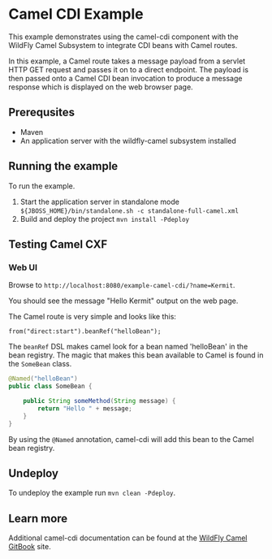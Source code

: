 # Camel CDI Example

This example demonstrates using the camel-cdi component with the WildFly Camel Subsystem to integrate CDI beans with Camel routes.

In this example, a Camel route takes a message payload from a servlet HTTP GET request and passes it on to a direct endpoint. The payload
is then passed onto a Camel CDI bean invocation to produce a message response which is displayed on the web browser page.

## Prerequsites

* Maven
* An application server with the wildfly-camel subsystem installed

## Running the example

To run the example.

1. Start the application server in standalone mode `${JBOSS_HOME}/bin/standalone.sh -c standalone-full-camel.xml`
2. Build and deploy the project `mvn install -Pdeploy`

## Testing Camel CXF

### Web UI

Browse to `http://localhost:8080/example-camel-cdi/?name=Kermit`.

You should see the message "Hello Kermit" output on the web page. 

The Camel route is very simple and looks like this:

```
from("direct:start").beanRef("helloBean");
```

The `beanRef` DSL makes camel look for a bean named 'helloBean' in the bean registry. The magic that makes this bean
available to Camel is found in the `SomeBean` class.

```java
@Named("helloBean")
public class SomeBean {

    public String someMethod(String message) {
        return "Hello " + message;
    }
}
```

By using the `@Named` annotation, camel-cdi will add this bean to the Camel bean registry.

## Undeploy
    
To undeploy the example run `mvn clean -Pdeploy`.

## Learn more

Additional camel-cdi documentation can be
found at the [WildFly Camel GitBook](http://wildflyext.gitbooks.io/wildfly-camel/content/components/camel-cdi.html) site.
